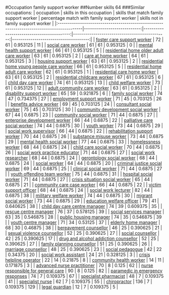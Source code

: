 #Occupation family support worker
##Number skills 64
###Similar occupations:
| occupation                                                                                |   skills in this occupation |   skills that match family support worker |   percentage match with family support worker |   skills not in family support worker |
|:------------------------------------------------------------------------------------------|----------------------------:|------------------------------------------:|----------------------------------------------:|--------------------------------------:|
| [foster care support worker](foster_care_support_worker.md)                               |                          72 |                                        61 |                                      0.953125 |                                    11 |
| [social care worker](social_care_worker.md)                                               |                          61 |                                        61 |                                      0.953125 |                                     0 |
| [mental health support worker](mental_health_support_worker.md)                           |                          66 |                                        61 |                                      0.953125 |                                     5 |
| [residential home older adult care worker](residential_home_older_adult_care_worker.md)   |                          63 |                                        61 |                                      0.953125 |                                     2 |
| [care at home worker](care_at_home_worker.md)                                             |                          64 |                                        61 |                                      0.953125 |                                     3 |
| [housing support worker](housing_support_worker.md)                                       |                          63 |                                        61 |                                      0.953125 |                                     2 |
| [residential home young people care worker](residential_home_young_people_care_worker.md) |                          66 |                                        61 |                                      0.953125 |                                     5 |
| [residential home adult care worker](residential_home_adult_care_worker.md)               |                          62 |                                        61 |                                      0.953125 |                                     1 |
| [residential care home worker](residential_care_home_worker.md)                           |                          63 |                                        61 |                                      0.953125 |                                     2 |
| [residential childcare worker](residential_childcare_worker.md)                           |                          67 |                                        61 |                                      0.953125 |                                     6 |
| [child day care worker](child_day_care_worker.md)                                         |                          74 |                                        61 |                                      0.953125 |                                    13 |
| [child welfare worker](child_welfare_worker.md)                                           |                          73 |                                        61 |                                      0.953125 |                                    12 |
| [adult community care worker](adult_community_care_worker.md)                             |                          63 |                                        61 |                                      0.953125 |                                     2 |
| [disability support worker](disability_support_worker.md)                                 |                          65 |                                        59 |                                      0.921875 |                                     6 |
| [family social worker](family_social_worker.md)                                           |                          74 |                                        47 |                                      0.734375 |                                    27 |
| [employment support worker](employment_support_worker.md)                                 |                          71 |                                        45 |                                      0.703125 |                                    26 |
| [benefits advice worker](benefits_advice_worker.md)                                       |                          69 |                                        45 |                                      0.703125 |                                    24 |
| [consultant social worker](consultant_social_worker.md)                                   |                          75 |                                        45 |                                      0.703125 |                                    30 |
| [community development social worker](community_development_social_worker.md)             |                          67 |                                        44 |                                      0.6875   |                                    23 |
| [community social worker](community_social_worker.md)                                     |                          71 |                                        44 |                                      0.6875   |                                    27 |
| [enterprise development worker](enterprise_development_worker.md)                         |                          66 |                                        44 |                                      0.6875   |                                    22 |
| [palliative care social worker](palliative_care_social_worker.md)                         |                          74 |                                        44 |                                      0.6875   |                                    30 |
| [youth worker](youth_worker.md)                                                           |                          73 |                                        44 |                                      0.6875   |                                    29 |
| [social work supervisor](social_work_supervisor.md)                                       |                          66 |                                        44 |                                      0.6875   |                                    22 |
| [rehabilitation support worker](rehabilitation_support_worker.md)                         |                          70 |                                        44 |                                      0.6875   |                                    26 |
| [substance misuse worker](substance_misuse_worker.md)                                     |                          73 |                                        44 |                                      0.6875   |                                    29 |
| [mental health social worker](mental_health_social_worker.md)                             |                          77 |                                        44 |                                      0.6875   |                                    33 |
| [homelessness worker](homelessness_worker.md)                                             |                          68 |                                        44 |                                      0.6875   |                                    24 |
| [child care social worker](child_care_social_worker.md)                                   |                          70 |                                        44 |                                      0.6875   |                                    26 |
| [social work practice educator](social_work_practice_educator.md)                         |                          71 |                                        44 |                                      0.6875   |                                    27 |
| [social work researcher](social_work_researcher.md)                                       |                          68 |                                        44 |                                      0.6875   |                                    24 |
| [gerontology social worker](gerontology_social_worker.md)                                 |                          68 |                                        44 |                                      0.6875   |                                    24 |
| [social worker](social_worker.md)                                                         |                          64 |                                        44 |                                      0.6875   |                                    20 |
| [criminal justice social worker](criminal_justice_social_worker.md)                       |                          69 |                                        44 |                                      0.6875   |                                    25 |
| [clinical social worker](clinical_social_worker.md)                                       |                          71 |                                        44 |                                      0.6875   |                                    27 |
| [youth offending team worker](youth_offending_team_worker.md)                             |                          75 |                                        44 |                                      0.6875   |                                    31 |
| [hospital social worker](hospital_social_worker.md)                                       |                          71 |                                        44 |                                      0.6875   |                                    27 |
| [crisis situation social worker](crisis_situation_social_worker.md)                       |                          65 |                                        44 |                                      0.6875   |                                    21 |
| [community care case worker](community_care_case_worker.md)                               |                          66 |                                        44 |                                      0.6875   |                                    22 |
| [victim support officer](victim_support_officer.md)                                       |                          68 |                                        44 |                                      0.6875   |                                    24 |
| [social work lecturer](social_work_lecturer.md)                                           |                          82 |                                        44 |                                      0.6875   |                                    38 |
| [military welfare worker](military_welfare_worker.md)                                     |                          74 |                                        44 |                                      0.6875   |                                    30 |
| [migrant social worker](migrant_social_worker.md)                                         |                          73 |                                        44 |                                      0.6875   |                                    29 |
| [education welfare officer](education_welfare_officer.md)                                 |                          79 |                                        41 |                                      0.640625 |                                    38 |
| [child day care centre manager](child_day_care_centre_manager.md)                         |                          74 |                                        39 |                                      0.609375 |                                    35 |
| [rescue centre manager](rescue_centre_manager.md)                                         |                          76 |                                        37 |                                      0.578125 |                                    39 |
| [social services manager](social_services_manager.md)                                     |                          63 |                                        35 |                                      0.546875 |                                    28 |
| [public housing manager](public_housing_manager.md)                                       |                          74 |                                        35 |                                      0.546875 |                                    39 |
| [youth centre manager](youth_centre_manager.md)                                           |                          71 |                                        34 |                                      0.53125  |                                    37 |
| [elderly home manager](elderly_home_manager.md)                                           |                          68 |                                        30 |                                      0.46875  |                                    38 |
| [bereavement counsellor](bereavement_counsellor.md)                                       |                          46 |                                        25 |                                      0.390625 |                                    21 |
| [sexual violence counsellor](sexual_violence_counsellor.md)                               |                          52 |                                        25 |                                      0.390625 |                                    27 |
| [social counsellor](social_counsellor.md)                                                 |                          42 |                                        25 |                                      0.390625 |                                    17 |
| [drug and alcohol addiction counsellor](drug_and_alcohol_addiction_counsellor.md)         |                          52 |                                        25 |                                      0.390625 |                                    27 |
| [family planning counsellor](family_planning_counsellor.md)                               |                          51 |                                        25 |                                      0.390625 |                                    26 |
| [marriage counsellor](marriage_counsellor.md)                                             |                          48 |                                        25 |                                      0.390625 |                                    23 |
| [social pedagogue](social_pedagogue.md)                                                   |                          42 |                                        22 |                                      0.34375  |                                    20 |
| [social work assistant](social_work_assistant.md)                                         |                          24 |                                        21 |                                      0.328125 |                                     3 |
| [crisis helpline operator](crisis_helpline_operator.md)                                   |                          22 |                                        14 |                                      0.21875  |                                     8 |
| [community health worker](community_health_worker.md)                                     |                          14 |                                        11 |                                      0.171875 |                                     3 |
| [advanced nurse practitioner](advanced_nurse_practitioner.md)                             |                          70 |                                         8 |                                      0.125    |                                    62 |
| [nurse responsible for general care](nurse_responsible_for_general_care.md)               |                          90 |                                         8 |                                      0.125    |                                    82 |
| [paramedic in emergency responses](paramedic_in_emergency_responses.md)                   |                          74 |                                         7 |                                      0.109375 |                                    67 |
| [specialist pharmacist](specialist_pharmacist.md)                                         |                          48 |                                         7 |                                      0.109375 |                                    41 |
| [specialist nurse](specialist_nurse.md)                                                   |                          62 |                                         7 |                                      0.109375 |                                    55 |
| [chiropractor](chiropractor.md)                                                           |                         136 |                                         7 |                                      0.109375 |                                   129 |
| [legal guardian](legal_guardian.md)                                                       |                          12 |                                         7 |                                      0.109375 |                                     5 |
